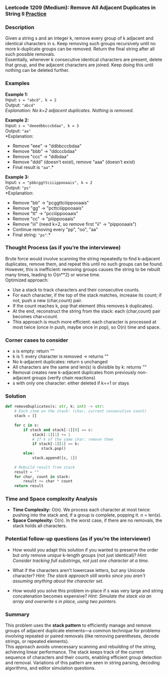 ### Leetcode 1209 (Medium): Remove All Adjacent Duplicates in String II [Practice](https://leetcode.com/problems/remove-all-adjacent-duplicates-in-string-ii)

### Description  
Given a string s and an integer k, remove every group of k adjacent and identical characters in s. Keep removing such groups recursively until no more k-duplicate groups can be removed. Return the final string after all such possible removals.  
Essentially, whenever k consecutive identical characters are present, delete that group, and the adjacent characters are joined. Keep doing this until nothing can be deleted further.

### Examples  

**Example 1:**  
Input: `s = "abcd", k = 2`  
Output: `"abcd"`  
*Explanation: No k=2 adjacent duplicates. Nothing is removed.*

**Example 2:**  
Input: `s = "deeedbbcccbdaa", k = 3`  
Output: `"aa"`  
*Explanation:  
- Remove "eee" → "ddbbcccbdaa"  
- Remove "bbb" → "ddcccbdaa"  
- Remove "ccc" → "ddbdaa"  
- Remove "ddd" (doesn't exist), remove "aaa" (doesn't exist)  
- Final result is `"aa"`.*

**Example 3:**  
Input: `s = "pbbcggttciiippooaais", k = 2`  
Output: `"ps"`  
*Explanation:  
- Remove "bb" → "pcggttciiippooaais"  
- Remove "gg" → "pcttciiippooaais"  
- Remove "tt" → "pcciiippooaais"  
- Remove "cc" → "piiippooaais"  
- Remove "iii" (need k=2, so remove first "ii" → "pippooaais")  
- Continue removing every "pp", "oo", "aa"  
- Final string: `"ps"`.*

### Thought Process (as if you’re the interviewee)  
Brute force would involve scanning the string repeatedly to find k-adjacent duplicates, remove them, and repeat this until no such groups can be found. However, this is inefficient: removing groups causes the string to be rebuilt many times, leading to O(n\*\*2) or worse time.  
Optimized approach:  
- Use a stack to track characters and their consecutive counts.
- For each character, if the top of the stack matches, increase its count; if not, push a new (char,count) pair.
- If the count reaches k, pop that element (this removes k duplicates).
- At the end, reconstruct the string from the stack: each (char,count) pair becomes char×count.
- This approach is much more efficient: each character is processed at most twice (once in push, maybe once in pop), so O(n) time and space.

### Corner cases to consider  
- s is empty: return ""
- k is 1: every character is removed → returns ""
- No k-adjacent duplicates: return s unchanged
- All characters are the same and len(s) is divisible by k: returns ""
- Removal creates new k-adjacent duplicates from previously non-adjacent groups (verify chain reactions)
- s with only one character: either deleted if k==1 or stays

### Solution

```python
def removeDuplicates(s: str, k: int) -> str:
    # Each item on the stack: (char, current consecutive count)
    stack = []
    
    for c in s:
        if stack and stack[-1][0] == c:
            stack[-1][1] += 1
            # If k of the same char: remove them
            if stack[-1][1] == k:
                stack.pop()
        else:
            stack.append([c, 1])
    
    # Rebuild result from stack
    result = ""
    for char, count in stack:
        result += char * count
    return result
```

### Time and Space complexity Analysis  

- **Time Complexity:** O(n). We process each character at most twice: pushing into the stack and, if a group is complete, popping it. n = len(s).
- **Space Complexity:** O(n). In the worst case, if there are no removals, the stack holds all characters.

### Potential follow-up questions (as if you’re the interviewer)  

- How would you adapt this solution if you wanted to preserve the order but only remove *unique* k-length groups (not just identical)?
  *Hint: Consider tracking full substrings, not just one character at a time.*

- What if the characters aren't lowercase letters, but any Unicode character?
  *Hint: The stack approach still works since you aren't assuming anything about the character set.*

- How would you solve this problem in-place if s was very large and string concatenation becomes expensive?
  *Hint: Simulate the stack via an array and overwrite s in place, using two pointers.*

### Summary
This problem uses the **stack pattern** to efficiently manage and remove groups of adjacent duplicate elements—a common technique for problems involving repeated or paired removals (like removing parentheses, decode strings, or repeated elements).  
This approach avoids unnecessary scanning and rebuilding of the string, achieving linear performance. The stack keeps track of the current sequence of characters and their counts, enabling efficient group detection and removal. Variations of this pattern are seen in string parsing, decoding algorithms, and editor simulation questions.
